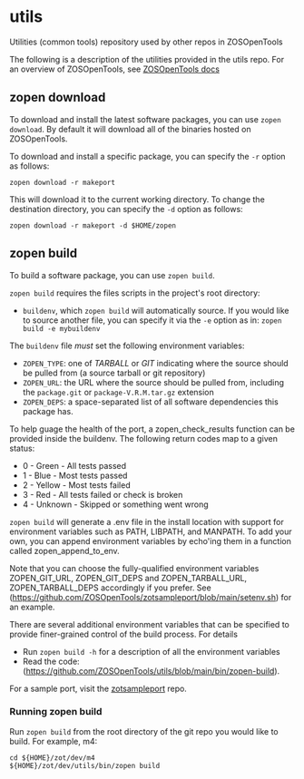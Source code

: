 # utils
Utilities (common tools) repository used by other repos in ZOSOpenTools

The following is a description of the utilities provided in the utils repo.
For an overview	of ZOSOpenTools, see [ZOSOpenTools docs](https://zosopentools.github.io/meta/)

## zopen download

To download and install the latest software packages, you can use `zopen download`. By default it will download all of the binaries hosted on ZOSOpenTools.

To download and install a specific package, you can specify the `-r` option as follows:
```
zopen download -r makeport
```

This will download it to the current working directory. To change the destination directory, you can specify the `-d` option as follows:

```
zopen download -r makeport -d $HOME/zopen
```

## zopen build

To build a software package, you can use `zopen build`.

`zopen build` requires the files scripts in the project's root directory:
-  `buildenv`, which `zopen build` will automatically source.  If you would like to source another file, you can specify it via the `-e` option as in: `zopen build -e mybuildenv`

The `buildenv` file _must_ set the following environment variables:
- `ZOPEN_TYPE`: one of _TARBALL_ or _GIT_ indicating where the source should be pulled from (a source tarball or git repository)
- `ZOPEN_URL`: the URL where the source should be pulled from, including the `package.git` or `package-V.R.M.tar.gz` extension
- `ZOPEN_DEPS`: a space-separated list of all software dependencies this package has.

To help guage the health of the port, a zopen_check_results function can be provided inside the buildenv. The following return codes map to a given status:
- 0 - Green - All tests passed
- 1 - Blue - Most tests passed
- 2 - Yellow - Most tests failed
- 3 - Red - All tests failed or check is broken
- 4 - Unknown - Skipped or something went wrong

`zopen build` will generate a .env file in the install location with support for environment variables such as PATH, LIBPATH, and MANPATH.
To add your own, you can append environment variables by echo'ing them in a function called zopen_append_to_env.

Note that you can choose the fully-qualified environment variables ZOPEN_GIT_URL, ZOPEN_GIT_DEPS and ZOPEN_TARBALL_URL, ZOPEN_TARBALL_DEPS 
accordingly if you prefer. See (https://github.com/ZOSOpenTools/zotsampleport/blob/main/setenv.sh) for an example.

There are several additional environment variables that can be specified to provide finer-grained control of the build process. 
For details
- Run `zopen build -h` for a description of all the environment variables
- Read the code: (https://github.com/ZOSOpenTools/utils/blob/main/bin/zopen-build). 

For a sample port, visit the [zotsampleport](https://github.com/ZOSOpenTools/zotsampleport) repo.

### Running zopen build

Run `zopen build` from the root directory of the git repo you would like to build.  For example, m4:
```
cd ${HOME}/zot/dev/m4
${HOME}/zot/dev/utils/bin/zopen build
```
